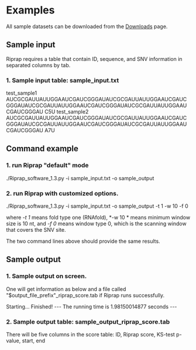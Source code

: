 # Examples
All sample datasets can be downloaded from the [Downloads](Downloads.md) page.
## Sample input
Riprap requires a table that contain ID, sequence, and SNV information in separated columns by tab.
### 1. Sample input table: sample_input.txt

test_sample1    AUCGCGAUUAUUGGAAUCGAUCGGGAUAUCGCGAUUAUUGGAAUCGAUCGGGAUAUCGCGAUUAUUGGAAUCGAUCGGGAUAUCGCGAUUAUUGGAAUCGAUCGGGAU    C5U
test_sample2    AUCGCGAUUAUUGGAAUCGAUCGGGAUAUCGCGAUUAUUGGAAUCGAUCGGGAUAUCGCGAUUAUUGGAAUCGAUCGGGAUAUCGCGAUUAUUGGAAUCGAUCGGGAU    A7U

## Command example
### 1. run Riprap "default" mode
./Riprap_software_1.3.py -i sample_input.txt -o sample_output 
### 2. run Riprap with customized options.
./Riprap_software_1.3.py -i sample_input.txt -o sample_output -t 1 -w 10 -f 0 

where *-t 1* means fold type one (RNAfold), *-w 10 * means minimum window size is 10 nt, and *-f 0* means window type 0, which is the scanning window that covers the SNV site.

The two command lines above should provide the same results.

## Sample output
### 1. Sample output on screen.

One will get information as below and a file called "$output_file_prefix"_riprap_score.tab if Riprap runs successfully.

Starting...
Finished!
--- The running time is 1.98150014877 seconds ---

### 2. Sample output table: sample_output_riprap_score.tab

There will be five columns in the score table: ID, Riprap score, KS-test p-value, start, end
